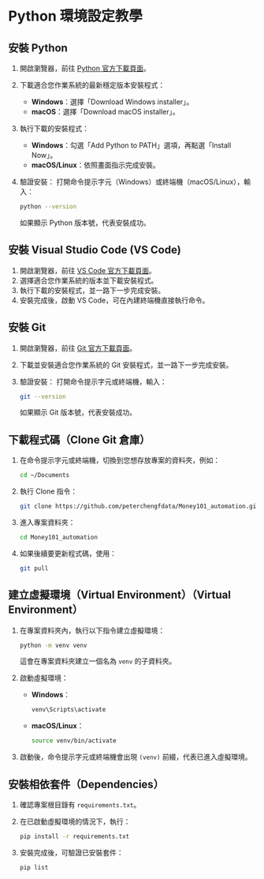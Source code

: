 # Python 環境設定教學

## 安裝 Python

1. 開啟瀏覽器，前往 [Python 官方下載頁面](https://www.python.org/downloads/)。

2. 下載適合您作業系統的最新穩定版本安裝程式：

   * **Windows**：選擇「Download Windows installer」。
   * **macOS**：選擇「Download macOS installer」。

3. 執行下載的安裝程式：

   * **Windows**：勾選「Add Python to PATH」選項，再點選「Install Now」。
   * **macOS/Linux**：依照畫面指示完成安裝。

4. 驗證安裝： 打開命令提示字元（Windows）或終端機（macOS/Linux），輸入：

   ```bash
   python --version
   ```

   如果顯示 Python 版本號，代表安裝成功。

## 安裝 Visual Studio Code (VS Code)

1. 開啟瀏覽器，前往 [VS Code 官方下載頁面](https://code.visualstudio.com/Download)。
2. 選擇適合您作業系統的版本並下載安裝程式。
3. 執行下載的安裝程式，並一路下一步完成安裝。
4. 安裝完成後，啟動 VS Code，可在內建終端機直接執行命令。

## 安裝 Git

1. 開啟瀏覽器，前往 [Git 官方下載頁面](https://git-scm.com/downloads)。
2. 下載並安裝適合您作業系統的 Git 安裝程式，並一路下一步完成安裝。
3. 驗證安裝： 打開命令提示字元或終端機，輸入：

   ```bash
   git --version
   ```

   如果顯示 Git 版本號，代表安裝成功。

##

## 下載程式碼（Clone Git 倉庫）

1. 在命令提示字元或終端機，切換到您想存放專案的資料夾，例如：

   ```bash
   cd ~/Documents
   ```
2. 執行 Clone 指令：

   ```bash
   git clone https://github.com/peterchengfdata/Money101_automation.git
   ```
3. 進入專案資料夾：

   ```bash
   cd Money101_automation
   ```
4. 如果後續要更新程式碼，使用：

   ```bash
   git pull
   ```

## 建立虛擬環境（Virtual Environment）（Virtual Environment）

1. 在專案資料夾內，執行以下指令建立虛擬環境：

   ```bash
   python -m venv venv
   ```

   這會在專案資料夾建立一個名為 `venv` 的子資料夾。

2. 啟動虛擬環境：

   * **Windows**：

     ```bash
     venv\Scripts\activate
     ```
   * **macOS/Linux**：

     ```bash
     source venv/bin/activate
     ```

3. 啟動後，命令提示字元或終端機會出現 `(venv)` 前綴，代表已進入虛擬環境。

## 安裝相依套件（Dependencies）

1. 確認專案根目錄有 `requirements.txt`。
2. 在已啟動虛擬環境的情況下，執行：

   ```bash
   pip install -r requirements.txt
   ```
3. 安裝完成後，可驗證已安裝套件：

   ```bash
   pip list
   ```

##
